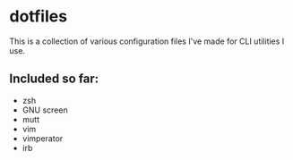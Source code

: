 dotfiles
========

This is a collection of various configuration files I've made for CLI utilities I use.

Included so far:
----------------

* zsh
* GNU screen
* mutt
* vim
* vimperator
* irb
